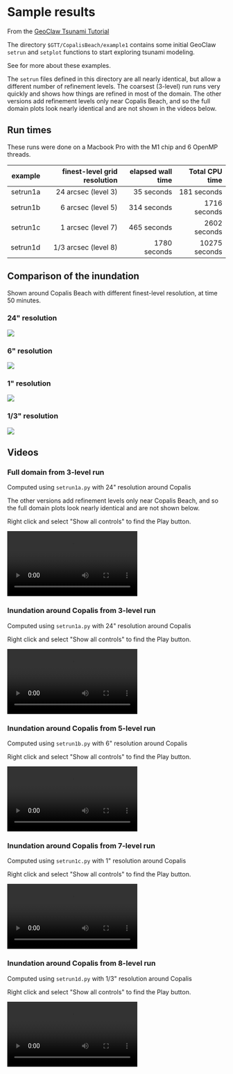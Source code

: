 # Sample results

From the
[GeoClaw Tsunami Tutorial](https://rjleveque.github.io/geoclaw_tsunami_tutorial)

The directory `$GTT/CopalisBeach/example1`
contains some initial GeoClaw `setrun` and `setplot` functions to start
exploring tsunami modeling.

See [](README) for more about these examples.

The `setrun` files defined in this directory are all nearly identical, but
allow a different number of refinement levels.  The coarsest (3-level) run
runs very quickly and shows how things are refined in most of the domain.
The other versions add refinement levels only near Copalis Beach, and so the
full domain plots look nearly identical and are not shown in the videos below.


## Run times

These runs were done on a Macbook Pro with the M1 chip and 6 OpenMP threads.

|example | finest-level grid resolution | elapsed wall time | Total CPU time |
|---:|---:|---:|---:|
|setrun1a |24 arcsec  (level 3)| 35 seconds | 181 seconds |
|setrun1b | 6 arcsec  (level 5)| 314 seconds | 1716 seconds |
|setrun1c | 1 arcsec  (level 7)| 465 seconds | 2602 seconds |
|setrun1d | 1/3 arcsec  (level 8)| 1780 seconds | 10275 seconds |

## Comparison of the inundation

Shown around Copalis Beach with different finest-level resolution,
at time 50 minutes.

### 24" resolution

![](./sample_results/example1a_frame0005fig1.jpg)

### 6" resolution

![](./sample_results/example1b_frame0005fig1.jpg)

### 1" resolution

![](./sample_results/example1c_frame0005fig1.jpg)

### 1/3" resolution

![](./sample_results/example1d_frame0005fig1.jpg)


## Videos


### Full domain from 3-level run 

Computed using  `setrun1a.py` with 24" resolution around Copalis

The other versions add refinement levels only near Copalis Beach, and so the
full domain plots look nearly identical and are not shown below.

Right click and select "Show all controls" to find the Play button.

![](./sample_results/example1a_movie_fig0.mp4)

### Inundation around Copalis from 3-level run

Computed using  `setrun1a.py` with 24" resolution around Copalis

Right click and select "Show all controls" to find the Play button.

![](./sample_results/example1a_movie_fig1.mp4)



### Inundation around Copalis from 5-level run

Computed using  `setrun1b.py` with 6" resolution around Copalis

Right click and select "Show all controls" to find the Play button.

![](./sample_results/example1b_movie_fig1.mp4)



### Inundation around Copalis from 7-level run

Computed using  `setrun1c.py` with 1" resolution around Copalis

Right click and select "Show all controls" to find the Play button.

![](./sample_results/example1c_movie_fig1.mp4)



### Inundation around Copalis from 8-level run

Computed using  `setrun1d.py` with 1/3" resolution around Copalis

Right click and select "Show all controls" to find the Play button.

![](./sample_results/example1d_movie_fig1.mp4)

